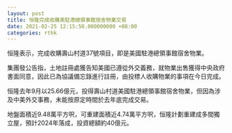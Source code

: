 ```yaml
---
layout: post
title: 恒隆完成收購美駐港總領事館宿舍物業交易
date: 2021-02-25 12:15:50.000000000 +08:00
categories: rthk
---
```


恒隆表示，完成收購壽山村道37號項目，即是美國駐港總領事館宿舍物業。

集團發公告指，土地註冊處獲告知美國已遵從外交義務，就物業出售獲得中央政府書面同意，因此已為協議備忘錄進行註冊，由投標人收購物業的事項在今日完成。

恒隆去年9月以25.66億元，投得壽山村道美國駐港總領事館宿舍物業，但因為涉及中美外交事務，未能按原定時間於去年底完成交易。

地盤面積近9.48萬平方呎，可重建面積近4.74萬平方呎，恒隆計劃重建成多間獨立屋，預計2024年落成，投資總額約40億元。
